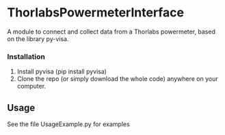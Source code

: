 # ThorlabsPowermeterInterface
A module to connect and collect data from a Thorlabs powermeter, based on the library py-visa.

### Installation

1. Install pyvisa (pip install pyvisa)
2. Clone the repo (or simply download the whole code) anywhere on your computer.

## Usage

See the file UsageExample.py for examples

